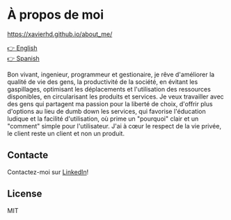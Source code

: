 # À propos de moi

<https://xavierhd.github.io/about_me/>

[👉 English](README_EN.md)  
[👉 Spanish](README_ES.md)

Bon vivant, ingenieur, programmeur et gestionaire, je rêve d'améliorer la qualité de vie des gens, la productivité de la société, en évitant les gaspillages, optimisant les déplacements et l'utilisation des ressources disponibles, en circularisant les produits et services. Je veux travailler avec des gens qui partagent ma passion pour la liberté de choix, d'offrir plus d'options au lieu de dumb down les services, qui favorise l'éducation ludique et la facilité d'utilisation, où prime un "pourquoi" clair et un "comment" simple pour l'utilisateur. J'ai à cœur le respect de la vie privée, le client reste un client et non un produit.

## Contacte

Contactez-moi sur [LinkedIn](https://www.linkedin.com/in/xavier-hudon-dansereau)!

## License

MIT
